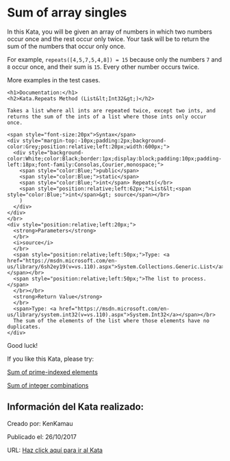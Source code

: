 # Sum of array singles
In this Kata, you will be given an array of numbers in which two numbers occur once and the rest occur only twice. Your task will be to return the sum of the numbers that occur only once. 

For example, `repeats([4,5,7,5,4,8]) = 15` because only the numbers `7` and `8` occur once, and their sum is `15`. Every other number occurs twice. 

More examples in the test cases. 

<!-- C# documentation -->
```if:csharp
<h1>Documentation:</h1>
<h2>Kata.Repeats Method (List&lt;Int32&gt;)</h2>

Takes a list where all ints are repeated twice, except two ints, and returns the sum of the ints of a list where those ints only occur once.

<span style="font-size:20px">Syntax</span>
<div style="margin-top:-10px;padding:2px;background-color:Grey;position:relative;left:20px;width:600px;">
  <div style="background-color:White;color:Black;border:1px;display:block;padding:10px;padding-left:18px;font-family:Consolas,Courier,monospace;">
    <span style="color:Blue;">public</span>
    <span style="color:Blue;">static</span>
    <span style="color:Blue;">int</span> Repeats(</br>
    <span style="position:relative;left:62px;">List&lt;<span style="color:Blue;">int</span>&gt; source</span></br>
    )
  </div>
</div>
</br>
<div style="position:relative;left:20px;">
  <strong>Parameters</strong>
  </br>
  <i>source</i>
  </br>
  <span style="position:relative;left:50px;">Type: <a href="https://msdn.microsoft.com/en-us/library/6sh2ey19(v=vs.110).aspx">System.Collections.Generic.List</a>&lt;Int32&gt;</span></br>
  <span style="position:relative;left:50px;">The list to process.</span>
  </br></br>
  <strong>Return Value</strong>
  </br>
  <span>Type: <a href="https://msdn.microsoft.com/en-us/library/system.int32(v=vs.110).aspx">System.Int32</a></span></br>
  The sum of the elements of the list where those elements have no duplicates.
</div>
```
<!-- end C# documentation -->

Good luck!

If you like this Kata, please try: 

[Sum of prime-indexed elements](https://www.codewars.com/kata/59f38b033640ce9fc700015b)

[Sum of integer combinations](https://www.codewars.com/kata/59f3178e3640cef6d90000d5)

## Información del Kata realizado:
Creado por: KenKamau

Publicado el: 26/10/2017

URL: [Haz click aquí para ir al Kata](https://www.codewars.com/kata/59f11118a5e129e591000134)